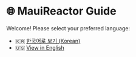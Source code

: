 # 🌐 MauiReactor Guide

Welcome! Please select your preferred language:

- 🇰🇷 [한국어로 보기 (Korean)](./README.ko.md)
- 🇺🇸 [View in English](./README.en.md)
